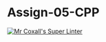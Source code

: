 # Assign-05-CPP
[![Mr Coxall's Super Linter](https://github.com/ICS3U-Programming-Kent-Gatera/Assign-05-CPP/workflows/Mr%20Coxall's%20Super%20Linter/badge.svg)](https://github.com/ICS3U-Programming-Kent-Gatera/Assign-05-CPP/actions/)
